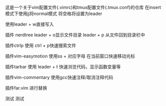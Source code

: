 这是一个关于vim配置文件(.vimrc)和tmux配置文件(.tmux.conf)的仓库
在insert模式下使用jj将normal模式
将空格将设置为leader

使用leader + w直接写入

插件 nerdtree
leader  + o显示文件目录
leader + p 从文件回到目录栏中

插件ctrlp
使用 ctrl + p快速搜索文件

插件vim-easymotion
使用ss + 对应字母 在当前窗口快速移动光标

插件tarbar
使用 leader + t  快速浏览代码，显示函数变量等

插件vim-commentary
使用gcc快速注释/取消注释代码

插件far.vim
进行替换

测试 
测试
